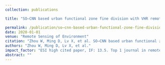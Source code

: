 ```yaml
---
collection: publications

title: "SO–CNN based urban functional zone fine division with VHR remote sensing image"

permalink: /publication/so–cnn-based-urban-functional-zone-fine-division-with-vhr-remote-sensing-image
date: 2020-01-01
venue: "Remote Sensing of Environment"
citation: "Zhou W, Ming D, Lv X, et al. SO–CNN based urban functional zone fine division with VHR remote sensing image. Remote Sensing of Environment, 2020, 236: 111458."
authors: "Zhou W, Ming D, Lv X, et al."
impact_factor: "ESI high cited paper, IF: 13.5. Top 1 journal in remote sensing field"
abstract: ""
---
```

